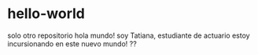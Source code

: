 # hello-world
solo otro repositorio
hola mundo!
soy Tatiana, estudiante de actuario
estoy incursionando en este nuevo mundo!
??
